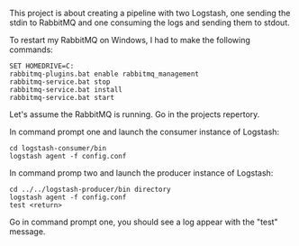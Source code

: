 This project is about creating a pipeline with two Logstash, one sending the stdin to RabbitMQ and one consuming the logs and sending them to stdout.


To restart my RabbitMQ on Windows, I had to make the following commands:
```
SET HOMEDRIVE=C:
rabbitmq-plugins.bat enable rabbitmq_management
rabbitmq-service.bat stop
rabbitmq-service.bat install
rabbitmq-service.bat start
```

Let's assume the RabbitMQ is running.
Go in the projects repertory.

In command prompt one and launch the consumer instance of Logstash:
``` 
cd logstash-consumer/bin
logstash agent -f config.conf 
```

In command promp two and launch the producer instance of Logstash:
```
cd ../../logstash-producer/bin directory
logstash agent -f config.conf
test <return>
```

Go in command prompt one, you should see a log appear with the "test" message.
